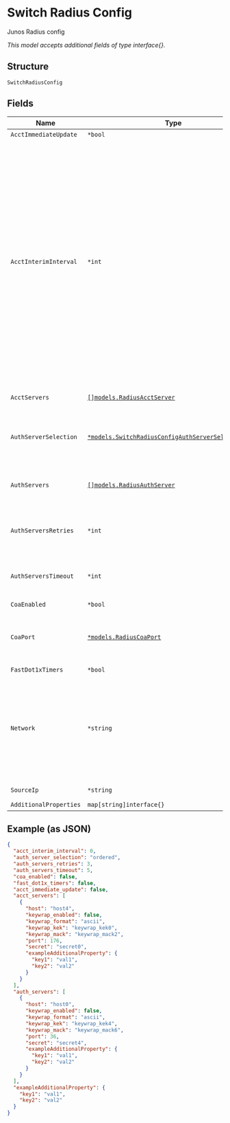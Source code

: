 
# Switch Radius Config

Junos Radius config

*This model accepts additional fields of type interface{}.*

## Structure

`SwitchRadiusConfig`

## Fields

| Name | Type | Tags | Description |
|  --- | --- | --- | --- |
| `AcctImmediateUpdate` | `*bool` | Optional | - |
| `AcctInterimInterval` | `*int` | Optional | How frequently should interim accounting be reported, 60-65535. default is 0 (use one specified in Access-Accept request from RADIUS Server). Very frequent messages can affect the performance of the radius server, 600 and up is recommended when enabled<br><br>**Default**: `0`<br><br>**Constraints**: `>= 0`, `<= 65535` |
| `AcctServers` | [`[]models.RadiusAcctServer`](../../doc/models/radius-acct-server.md) | Optional | **Constraints**: *Unique Items Required* |
| `AuthServerSelection` | [`*models.SwitchRadiusConfigAuthServerSelectionEnum`](../../doc/models/switch-radius-config-auth-server-selection-enum.md) | Optional | enum: `ordered`, `unordered`<br><br>**Default**: `"ordered"` |
| `AuthServers` | [`[]models.RadiusAuthServer`](../../doc/models/radius-auth-server.md) | Optional | **Constraints**: *Minimum Items*: `1`, *Unique Items Required* |
| `AuthServersRetries` | `*int` | Optional | Radius auth session retries<br><br>**Default**: `3` |
| `AuthServersTimeout` | `*int` | Optional | Radius auth session timeout<br><br>**Default**: `5` |
| `CoaEnabled` | `*bool` | Optional | **Default**: `false` |
| `CoaPort` | [`*models.RadiusCoaPort`](../../doc/models/containers/radius-coa-port.md) | Optional | Radius CoA Port, value from 1 to 65535, default is 3799 |
| `FastDot1xTimers` | `*bool` | Optional | **Default**: `false` |
| `Network` | `*string` | Optional | Use `network`or `source_ip`. Which network the RADIUS server resides, if there's static IP for this network, we'd use it as source-ip |
| `SourceIp` | `*string` | Optional | Use `network`or `source_ip` |
| `AdditionalProperties` | `map[string]interface{}` | Optional | - |

## Example (as JSON)

```json
{
  "acct_interim_interval": 0,
  "auth_server_selection": "ordered",
  "auth_servers_retries": 3,
  "auth_servers_timeout": 5,
  "coa_enabled": false,
  "fast_dot1x_timers": false,
  "acct_immediate_update": false,
  "acct_servers": [
    {
      "host": "host4",
      "keywrap_enabled": false,
      "keywrap_format": "ascii",
      "keywrap_kek": "keywrap_kek0",
      "keywrap_mack": "keywrap_mack2",
      "port": 176,
      "secret": "secret0",
      "exampleAdditionalProperty": {
        "key1": "val1",
        "key2": "val2"
      }
    }
  ],
  "auth_servers": [
    {
      "host": "host0",
      "keywrap_enabled": false,
      "keywrap_format": "ascii",
      "keywrap_kek": "keywrap_kek4",
      "keywrap_mack": "keywrap_mack6",
      "port": 36,
      "secret": "secret4",
      "exampleAdditionalProperty": {
        "key1": "val1",
        "key2": "val2"
      }
    }
  ],
  "exampleAdditionalProperty": {
    "key1": "val1",
    "key2": "val2"
  }
}
```


